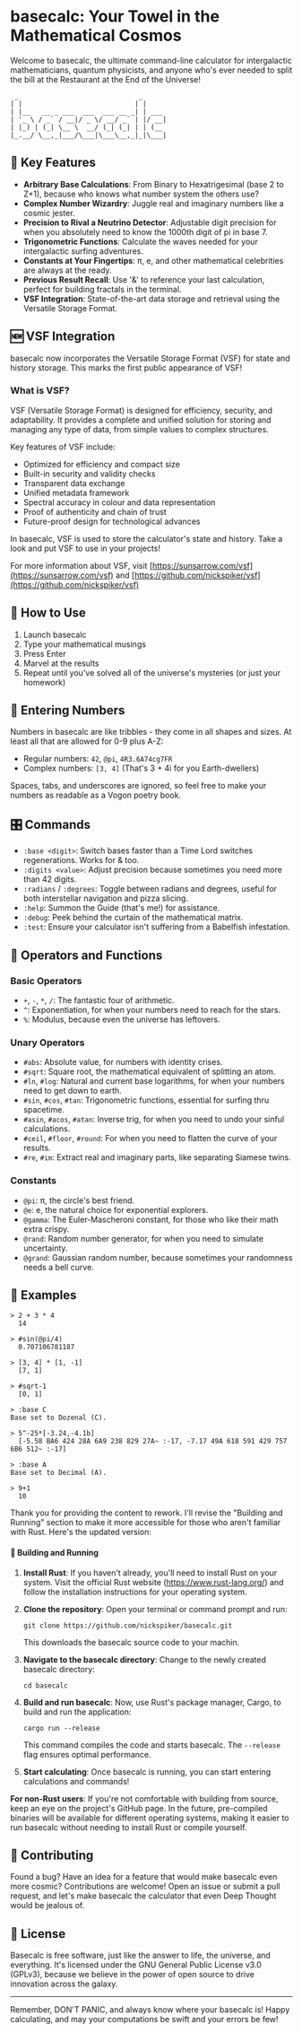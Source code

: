 # basecalc: Your Towel in the Mathematical Cosmos

Welcome to basecalc, the ultimate command-line calculator for intergalactic mathematicians, quantum physicists, and anyone who's ever needed to split the bill at the Restaurant at the End of the Universe!

```
 _                              _      
| |                            | |     
| |__   __ _ ___  ___  ___ __ _| | ___ 
| '_ \ / _` / __|/ _ \/ __/ _` | |/ __|
| |_) | (_| \__ \  __/ (_| (_| | | (__ 
|_.__/ \__,_|___/\___|\___\__,_|_|\___|   
```

## 🚀 Key Features

- **Arbitrary Base Calculations**: From Binary to Hexatrigesimal (base 2 to Z+1), because who knows what number system the others use?
- **Complex Number Wizardry**: Juggle real and imaginary numbers like a cosmic jester.
- **Precision to Rival a Neutrino Detector**: Adjustable digit precision for when you absolutely need to know the 1000th digit of pi in base 7.
- **Trigonometric Functions**: Calculate the waves needed for your intergalactic surfing adventures.
- **Constants at Your Fingertips**: π, e, and other mathematical celebrities are always at the ready.
- **Previous Result Recall**: Use '&' to reference your last calculation, perfect for building fractals in the terminal.
- **VSF Integration**: State-of-the-art data storage and retrieval using the Versatile Storage Format.

## 🆕 VSF Integration

basecalc now incorporates the Versatile Storage Format (VSF) for state and history storage. This marks the first public appearance of VSF!

### What is VSF?

VSF (Versatile Storage Format) is designed for efficiency, security, and adaptability. It provides a complete and unified solution for storing and managing any type of data, from simple values to complex structures.

Key features of VSF include:
- Optimized for efficiency and compact size
- Built-in security and validity checks
- Transparent data exchange
- Unified metadata framework
- Spectral accuracy in colour and data representation
- Proof of authenticity and chain of trust
- Future-proof design for technological advances

In basecalc, VSF is used to store the calculator's state and history. Take a look and put VSF to use in your projects!

For more information about VSF, visit [https://sunsarrow.com/vsf](https://sunsarrow.com/vsf) and [https://github.com/nickspiker/vsf](https://github.com/nickspiker/vsf)

## 🧮 How to Use

1. Launch basecalc
2. Type your mathematical musings
3. Press Enter
4. Marvel at the results
5. Repeat until you've solved all of the universe's mysteries (or just your homework)

## 🔢 Entering Numbers

Numbers in basecalc are like tribbles - they come in all shapes and sizes. At least all that are allowed for 0-9 plus A-Z:

- Regular numbers: `42`, `@pi`, `4R3.6A74cg7FR`
- Complex numbers: `[3, 4]` (That's 3 + 4i for you Earth-dwellers)

Spaces, tabs, and underscores are ignored, so feel free to make your numbers as readable as a Vogon poetry book.

## 🎛️ Commands

- `:base <digit>`: Switch bases faster than a Time Lord switches regenerations. Works for & too.
- `:digits <value>`: Adjust precision because sometimes you need more than 42 digits.
- `:radians` / `:degrees`: Toggle between radians and degrees, useful for both interstellar navigation and pizza slicing.
- `:help`: Summon the Guide (that's me!) for assistance.
- `:debug`: Peek behind the curtain of the mathematical matrix.
- `:test`: Ensure your calculator isn't suffering from a Babelfish infestation.

## 🧠 Operators and Functions

### Basic Operators
- `+`, `-`, `*`, `/`: The fantastic four of arithmetic.
- `^`: Exponentiation, for when your numbers need to reach for the stars.
- `%`: Modulus, because even the universe has leftovers.

### Unary Operators
- `#abs`: Absolute value, for numbers with identity crises.
- `#sqrt`: Square root, the mathematical equivalent of splitting an atom.
- `#ln`, `#log`: Natural and current base logarithms, for when your numbers need to get down to earth.
- `#sin`, `#cos`, `#tan`: Trigonometric functions, essential for surfing thru spacetime.
- `#asin`, `#acos`, `#atan`: Inverse trig, for when you need to undo your sinful calculations.
- `#ceil`, `#floor`, `#round`: For when you need to flatten the curve of your results.
- `#re`, `#im`: Extract real and imaginary parts, like separating Siamese twins.

### Constants
- `@pi`: π, the circle's best friend.
- `@e`: e, the natural choice for exponential explorers.
- `@gamma`: The Euler-Mascheroni constant, for those who like their math extra crispy.
- `@rand`: Random number generator, for when you need to simulate uncertainty.
- `@grand`: Gaussian random number, because sometimes your randomness needs a bell curve.

## 🌟 Examples

```
> 2 + 3 * 4
  14

> #sin(@pi/4)
  0.707106781187

> [3, 4] * [1, -1]
  [7, 1]

> #sqrt-1
  [0, 1]

> :base C
Base set to Dozenal (C).

> 5^-25*[-3.24,-4.1b]
  [-5.58 BA6 424 28A 6A9 238 829 27A~ :-17, -7.17 49A 618 591 429 757 6B6 512~ :-17]

> :base A
Base set to Decimal (A).

> 9+1
  10
```

Thank you for providing the content to rework. I'll revise the "Building and Running" section to make it more accessible for those who aren't familiar with Rust. Here's the updated version:

#### 🚀 Building and Running

1. **Install Rust**: 
   If you haven't already, you'll need to install Rust on your system. Visit the official Rust website (https://www.rust-lang.org/) and follow the installation instructions for your operating system.

2. **Clone the repository**:
   Open your terminal or command prompt and run:
   ```
   git clone https://github.com/nickspiker/basecalc.git
   ```
   This downloads the basecalc source code to your machin.

3. **Navigate to the basecalc directory**:
   Change to the newly created basecalc directory:
   ```
   cd basecalc
   ```

4. **Build and run basecalc**:
   Now, use Rust's package manager, Cargo, to build and run the application:
   ```
   cargo run --release
   ```
   This command compiles the code and starts basecalc. The `--release` flag ensures optimal performance.

5. **Start calculating**:
   Once basecalc is running, you can start entering calculations and commands!

**For non-Rust users**:
If you're not comfortable with building from source, keep an eye on the project's GitHub page. In the future, pre-compiled binaries will be available for different operating systems, making it easier to run basecalc without needing to install Rust or compile yourself.

## 🌌 Contributing

Found a bug? Have an idea for a feature that would make basecalc even more cosmic? Contributions are welcome! Open an issue or submit a pull request, and let's make basecalc the calculator that even Deep Thought would be jealous of.

## 📜 License

Basecalc is free software, just like the answer to life, the universe, and everything. It's licensed under the GNU General Public License v3.0 (GPLv3), because we believe in the power of open source to drive innovation across the galaxy.

---

Remember, DON'T PANIC, and always know where your basecalc is! Happy calculating, and may your computations be swift and your errors be few!
